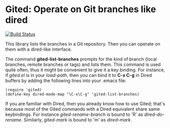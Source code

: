 # Gited: Operate on Git branches like dired

[![Build Status](https://api.travis-ci.org/calancha/Gited.svg?branch=master)](https://travis-ci.org/calancha/Gited)

This library lists the branches in a Git repository.  Then you can
operate on them with a dired-like interface.

The command **gited-list-branches** prompts for the kind of branch
(local branches, remote branches or tags) and lists them.
This command is used quite often, thus it might be convenient
to give it a key binding.  For instance, if *gited.el* is in
your *load-path*, then you can bind it to **C-x C-g** in Dired buffers
by adding the following lines into your .emacs file:

```
(require 'gited)
(define-key dired-mode-map "\C-x\C-g" 'gited-list-branches)
```

If you are familiar with Dired, then you already know how to use
Gited; that's because most of the Gited commands with a Dired equivalent
share same keybindings.
For instance *gited-rename-branch* is bound to 'R' as *dired-do-rename*.
Similarly, *gited-mark* is bound to 'm' as *dired-mark*.
